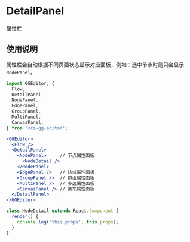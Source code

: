 # DetailPanel

属性栏

## 使用说明

属性栏会自动根据不同页面状态显示对应面板，例如：选中节点时则只会显示 `NodePanel`。

```jsx
import GGEditor, {
  Flow,
  DetailPanel,
  NodePanel,
  EdgePanel,
  GroupPanel,
  MultiPanel,
  CanvasPanel,
} from 'ccs-gg-editor';

<GGEditor>
  <Flow />
  <DetailPanel>
    <NodePanel>     // 节点属性面板
      <NodeDetail />
    </NodePanel>
    <EdgePanel />   // 边线属性面板
    <GroupPanel />  // 群组属性面板
    <MultiPanel />  // 多选属性面板
    <CanvasPanel /> // 画布属性面板
  </DetailPanel>
</GGEditor>
```

```jsx
class NodeDetail extends React.Component {
  render() {
    console.log('this.props', this.props);
  }
}
```
